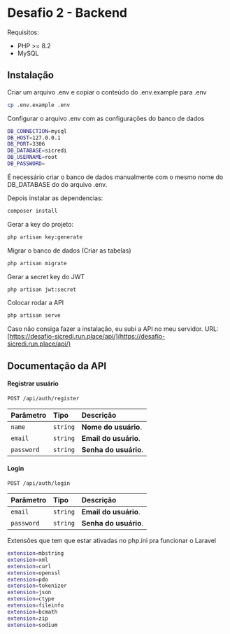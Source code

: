 
# Desafio 2 - Backend

Requisitos:
* PHP >= 8.2
* MySQL


## Instalação

Criar um arquivo .env e copiar o conteúdo do .env.example para .env

```bash
cp .env.example .env
```

Configurar o arquivo .env com as configurações do banco de dados

```bash
DB_CONNECTION=mysql
DB_HOST=127.0.0.1
DB_PORT=3306
DB_DATABASE=sicredi
DB_USERNAME=root
DB_PASSWORD=
```

É necessário criar o banco de dados manualmente com o mesmo nome do DB_DATABASE do do arquivo .env.

Depois instalar as dependencias:


```bash
composer install
```
Gerar a key do projeto:

```bash
php artisan key:generate
```
Migrar o banco de dados (Criar as tabelas)

```bash
php artisan migrate
```

Gerar a secret key do JWT

```bash
php artisan jwt:secret
```

Colocar rodar a API

```bash
php artisan serve
```

Caso não consiga fazer a instalação, eu subi a API no meu servidor.
URL: [https://desafio-sicredi.run.place/api/](https://desafio-sicredi.run.place/api/)


## Documentação da API

#### Registrar usuário

```http
POST /api/auth/register
```

| Parâmetro   | Tipo       | Descrição                           |
| :---------- | :--------- | :---------------------------------- |
| `name` | `string` | **Nome do usuário**.  |
| `email` | `string` | **Email do usuário**.  |
| `password` | `string` | **Senha do usuário**.  |

#### Login

```http
POST /api/auth/login
```

| Parâmetro   | Tipo       | Descrição                           |
| :---------- | :--------- | :---------------------------------- |
| `email` | `string` | **Email do usuário**.  |
| `password` | `string` | **Senha do usuário**.  |


Extensões que tem que estar ativadas no php.ini pra funcionar o Laravel
```bash
extension=mbstring
extension=xml
extension=curl
extension=openssl
extension=pdo
extension=tokenizer
extension=json
extension=ctype
extension=fileinfo
extension=bcmath
extension=zip
extension=sodium

```
